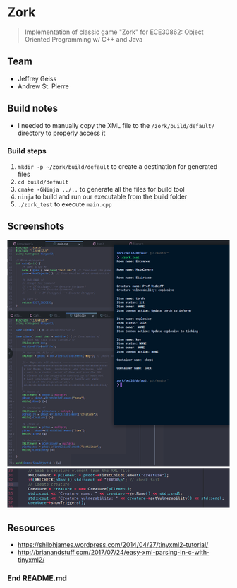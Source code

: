 # Zork
> Implementation of classic game "Zork" for ECE30862: Object Oriented Programming w/ C++ and Java  
## Team
* Jeffrey Geiss  
* Andrew St. Pierre  

## Build notes  
* I needed to manually copy the XML file to the ```/zork/build/default/``` directory to properly access it   
### Build steps  
1. ```mkdir -p ~/zork/build/default``` to create a destination for generated files
2. ```cd build/default```
3. ```cmake -GNinja ../..``` to generate all the files for build tool
4. ```ninja``` to build and run our executable from the build folder
5. ```./zork_test``` to execute ```main.cpp```

## Screenshots  
![Screenshot](notes/constructor_game.png)
![Screenshot](notes/main.png)


## Resources
* https://shilohjames.wordpress.com/2014/04/27/tinyxml2-tutorial/  
* http://brianandstuff.com/2017/07/24/easy-xml-parsing-in-c-with-tinyxml2/  


### End README.md
